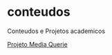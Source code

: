 # conteudos
 Conteudos e Projetos academicos

 <a href="exe-html-css\exe-26-media-queries\mq05\index.html"> Projeto Media Querie</a>
